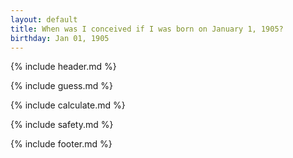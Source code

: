 ```yaml
---
layout: default
title: When was I conceived if I was born on January 1, 1905?
birthday: Jan 01, 1905
---
```


{% include header.md %}

{% include guess.md %}

{% include calculate.md %}

{% include safety.md %}

{% include footer.md %}



